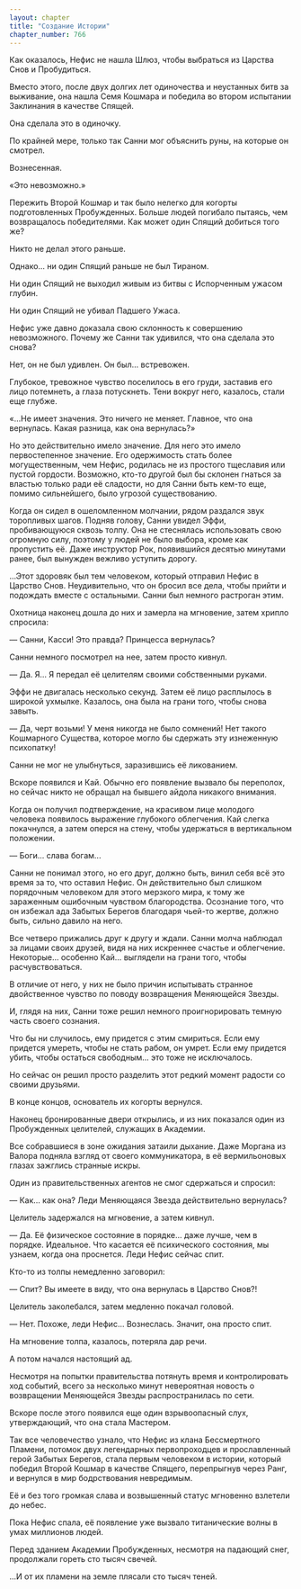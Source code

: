 ```yaml
---
layout: chapter
title: "Создание Истории"
chapter_number: 766
---
```


Как оказалось, Нефис не нашла Шлюз, чтобы выбраться из Царства Снов и Пробудиться.

Вместо этого, после двух долгих лет одиночества и неустанных битв за выживание, она нашла Семя Кошмара и победила во втором испытании Заклинания в качестве Спящей.

Она сделала это в одиночку.

По крайней мере, только так Санни мог объяснить руны, на которые он смотрел.

Вознесенная.

«Это невозможно.»

Пережить Второй Кошмар и так было нелегко для когорты подготовленных Пробужденных. Больше людей погибало пытаясь, чем возвращалось победителями. Как может один Спящий добиться того же?

Никто не делал этого раньше.

Однако... ни один Спящий раньше не был Тираном.

Ни один Спящий не выходил живым из битвы с Испорченным ужасом глубин.

Ни один Спящий не убивал Падшего Ужаса.

Нефис уже давно доказала свою склонность к совершению невозможного. Почему же Санни так удивился, что она сделала это снова?

Нет, он не был удивлен. Он был... встревожен.

Глубокое, тревожное чувство поселилось в его груди, заставив его лицо потемнеть, а глаза потускнеть. Тени вокруг него, казалось, стали еще глубже.

«...Не имеет значения. Это ничего не меняет. Главное, что она вернулась. Какая разница, как она вернулась?»

Но это действительно имело значение. Для него это имело первостепенное значение. Его одержимость стать более могущественным, чем Нефис, родилась не из простого тщеславия или пустой гордости. Возможно, кто-то другой был бы склонен гнаться за властью только ради её сладости, но для Санни быть кем-то еще, помимо сильнейшего, было угрозой существованию.

Когда он сидел в ошеломленном молчании, рядом раздался звук торопливых шагов. Подняв голову, Санни увидел Эффи, пробивающуюся сквозь толпу. Она не стеснялась использовать свою огромную силу, поэтому у людей не было выбора, кроме как пропустить её. Даже инструктор Рок, появившийся десятью минутами ранее, был вынужден вежливо уступить дорогу.

...Этот здоровяк был тем человеком, который отправил Нефис в Царство Снов. Неудивительно, что он бросил все дела, чтобы прийти и подождать вместе с остальными. Санни был немного растроган этим.

Охотница наконец дошла до них и замерла на мгновение, затем хрипло спросила:

— Санни, Касси! Это правда? Принцесса вернулась?

Санни немного посмотрел на нее, затем просто кивнул.

— Да. Я... Я передал её целителям своими собственными руками.

Эффи не двигалась несколько секунд. Затем её лицо расплылось в широкой ухмылке. Казалось, она была на грани того, чтобы снова завыть.

— Да, черт возьми! У меня никогда не было сомнений! Нет такого Кошмарного Существа, которое могло бы сдержать эту изнеженную психопатку!

Санни не мог не улыбнуться, заразившись её ликованием.

Вскоре появился и Кай. Обычно его появление вызвало бы переполох, но сейчас никто не обращал на бывшего айдола никакого внимания.

Когда он получил подтверждение, на красивом лице молодого человека появилось выражение глубокого облегчения. Кай слегка покачнулся, а затем оперся на стену, чтобы удержаться в вертикальном положении.

— Боги... слава богам...

Санни не понимал этого, но его друг, должно быть, винил себя всё это время за то, что оставил Нефис. Он действительно был слишком порядочным человеком для этого мерзкого мира, к тому же зараженным ошибочным чувством благородства. Осознание того, что он избежал ада Забытых Берегов благодаря чьей-то жертве, должно быть, сильно давило на него.

Все четверо прижались друг к другу и ждали. Санни молча наблюдал за лицами своих друзей, видя на них искреннее счастье и облегчение. Некоторые... особенно Кай… выглядели на грани того, чтобы расчувствоваться.

В отличие от него, у них не было причин испытывать странное двойственное чувство по поводу возвращения Меняющейся Звезды.

И, глядя на них, Санни тоже решил немного проигнорировать темную часть своего сознания.

Что бы ни случилось, ему придется с этим смириться. Если ему придется умереть, чтобы не стать рабом, он умрет. Если ему придется убить, чтобы остаться свободным... это тоже не исключалось.

Но сейчас он решил просто разделить этот редкий момент радости со своими друзьями.

В конце концов, основатель их когорты вернулся.

Наконец бронированные двери открылись, и из них показался один из Пробужденных целителей, служащих в Академии.

Все собравшиеся в зоне ожидания затаили дыхание. Даже Моргана из Валора подняла взгляд от своего коммуникатора, в её вермильоновых глазах зажглись странные искры.

Один из правительственных агентов не смог сдержаться и спросил:

— Как... как она? Леди Меняющаяся Звезда действительно вернулась?

Целитель задержался на мгновение, а затем кивнул.

— Да. Её физическое состояние в порядке... даже лучше, чем в порядке. Идеальное. Что касается её психического состояния, мы узнаем, когда она проснется. Леди Нефис сейчас спит.

Кто-то из толпы немедленно заговорил:

— Спит? Вы имеете в виду, что она вернулась в Царство Снов?!

Целитель заколебался, затем медленно покачал головой.

— Нет. Похоже, леди Нефис... Вознеслась. Значит, она просто спит.

На мгновение толпа, казалось, потеряла дар речи.

А потом начался настоящий ад.

Несмотря на попытки правительства потянуть время и контролировать ход событий, всего за несколько минут невероятная новость о возвращении Меняющейся Звезды распространилась по сети.

Вскоре после этого появился еще один взрывоопасный слух, утверждающий, что она стала Мастером.

Так все человечество узнало, что Нефис из клана Бессмертного Пламени, потомок двух легендарных первопроходцев и прославленный герой Забытых Берегов, стала первым человеком в истории, который победил Второй Кошмар в качестве Спящего, перепрыгнув через Ранг, и вернулся в мир бодрствования невредимым.

Её и без того громкая слава и возвышенный статус мгновенно взлетели до небес.

Пока Нефис спала, её появление уже вызвало титанические волны в умах миллионов людей.

Перед зданием Академии Пробужденных, несмотря на падающий снег, продолжали гореть сто тысяч свечей.

...И от их пламени на земле плясали сто тысяч теней.